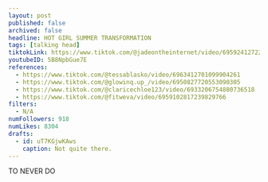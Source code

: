 ```yaml
---
layout: post
published: false
archived: false
headline: HOT GIRL SUMMER TRANSFORMATION
tags: [talking head]
tiktokLink: https://www.tiktok.com/@jadeontheinternet/video/6959241272238329093
youtubeID: 5B8NpbGue7E
references:
  - https://www.tiktok.com/@tessablasko/video/6963412701099904261
  - https://www.tiktok.com/@glowinq.up_/video/6950827720553090305
  - https://www.tiktok.com/@claricechloe123/video/6933206754880736518
  - https://www.tiktok.com/@fitweva/video/6959102817239829766
filters:
  - N/A
numFollowers: 918
numLikes: 8304
drafts: 
  - id: uT7KGjwKAws
    caption: Not quite there.
---
```


TO NEVER DO